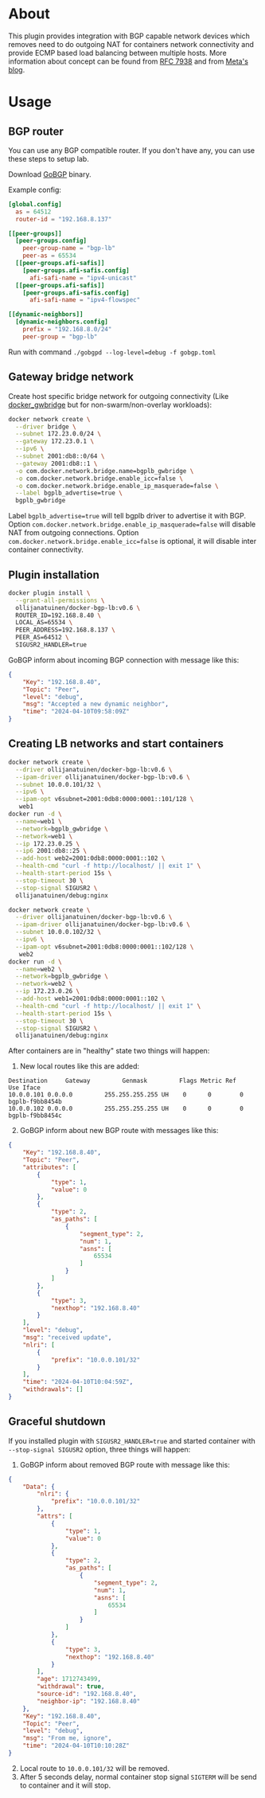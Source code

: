 # About
This plugin provides integration with BGP capable network devices which removes need to do outgoing NAT for containers network connectivity and provide ECMP based load balancing between multiple hosts. More information about concept can be found from [RFC 7938](https://datatracker.ietf.org/doc/html/rfc7938) and from [Meta's blog](https://engineering.fb.com/2021/05/13/data-center-engineering/bgp/).

# Usage
## BGP router
You can use any BGP compatible router. If you don't have any, you can use these steps to setup lab.

Download [GoBGP](https://github.com/osrg/gobgp) binary.

Example config:
```toml
[global.config]
  as = 64512
  router-id = "192.168.8.137"

[[peer-groups]]
  [peer-groups.config]
    peer-group-name = "bgp-lb"
    peer-as = 65534
  [[peer-groups.afi-safis]]
    [peer-groups.afi-safis.config]
      afi-safi-name = "ipv4-unicast"
  [[peer-groups.afi-safis]]
    [peer-groups.afi-safis.config]
      afi-safi-name = "ipv4-flowspec"

[[dynamic-neighbors]]
  [dynamic-neighbors.config]
    prefix = "192.168.8.0/24"
    peer-group = "bgp-lb"
```
Run with command `./gobgpd --log-level=debug -f gobgp.toml`

## Gateway bridge network
Create host specific bridge network for outgoing connectivity (Like [docker_gwbridge](https://docs.docker.com/engine/swarm/networking/#customize-the-docker_gwbridge) but for non-swarm/non-overlay workloads):
```bash
docker network create \
  --driver bridge \
  --subnet 172.23.0.0/24 \
  --gateway 172.23.0.1 \
  --ipv6 \
  --subnet 2001:db8::0/64 \
  --gateway 2001:db8::1 \
  -o com.docker.network.bridge.name=bgplb_gwbridge \
  -o com.docker.network.bridge.enable_icc=false \
  -o com.docker.network.bridge.enable_ip_masquerade=false \
  --label bgplb_advertise=true \
  bgplb_gwbridge
```
Label `bgplb_advertise=true` will tell bgplb driver to advertise it with BGP.
Option `com.docker.network.bridge.enable_ip_masquerade=false` will disable NAT from outgoing connections.
Option `com.docker.network.bridge.enable_icc=false` is optional, it will disable inter container connectivity.

## Plugin installation
```bash
docker plugin install \
  --grant-all-permissions \
  ollijanatuinen/docker-bgp-lb:v0.6 \
  ROUTER_ID=192.168.8.40 \
  LOCAL_AS=65534 \
  PEER_ADDRESS=192.168.8.137 \
  PEER_AS=64512 \
  SIGUSR2_HANDLER=true
```
GoBGP inform about incoming BGP connection with message like this:
```json
{
	"Key": "192.168.8.40",
	"Topic": "Peer",
	"level": "debug",
	"msg": "Accepted a new dynamic neighbor",
	"time": "2024-04-10T09:58:09Z"
}
```

## Creating LB networks and start containers
```bash
docker network create \
  --driver ollijanatuinen/docker-bgp-lb:v0.6 \
  --ipam-driver ollijanatuinen/docker-bgp-lb:v0.6 \
  --subnet 10.0.0.101/32 \
  --ipv6 \
  --ipam-opt v6subnet=2001:0db8:0000:0001::101/128 \
   web1
docker run -d \
  --name=web1 \
  --network=bgplb_gwbridge \
  --network=web1 \
  --ip 172.23.0.25 \
  --ip6 2001:db8::25 \
  --add-host web2=2001:0db8:0000:0001::102 \
  --health-cmd "curl -f http://localhost/ || exit 1" \
  --health-start-period 15s \
  --stop-timeout 30 \
  --stop-signal SIGUSR2 \
  ollijanatuinen/debug:nginx

docker network create \
  --driver ollijanatuinen/docker-bgp-lb:v0.6 \
  --ipam-driver ollijanatuinen/docker-bgp-lb:v0.6 \
  --subnet 10.0.0.102/32 \
  --ipv6 \
  --ipam-opt v6subnet=2001:0db8:0000:0001::102/128 \
   web2
docker run -d \
  --name=web2 \
  --network=bgplb_gwbridge \
  --network=web2 \
  --ip 172.23.0.26 \
  --add-host web1=2001:0db8:0000:0001::102 \
  --health-cmd "curl -f http://localhost/ || exit 1" \
  --health-start-period 15s \
  --stop-timeout 30 \
  --stop-signal SIGUSR2 \
  ollijanatuinen/debug:nginx
```

After containers are in "healthy" state two things will happen:
1. New local routes like this are added:
```
Destination     Gateway         Genmask         Flags Metric Ref    Use Iface
10.0.0.101 0.0.0.0         255.255.255.255 UH    0      0        0 bgplb-f9bb8454b
10.0.0.102 0.0.0.0         255.255.255.255 UH    0      0        0 bgplb-f9bb8454c
```
2. GoBGP inform about new BGP route with messages like this:
```json
{
	"Key": "192.168.8.40",
	"Topic": "Peer",
	"attributes": [
		{
			"type": 1,
			"value": 0
		},
		{
			"type": 2,
			"as_paths": [
				{
					"segment_type": 2,
					"num": 1,
					"asns": [
						65534
					]
				}
			]
		},
		{
			"type": 3,
			"nexthop": "192.168.8.40"
		}
	],
	"level": "debug",
	"msg": "received update",
	"nlri": [
		{
			"prefix": "10.0.0.101/32"
		}
	],
	"time": "2024-04-10T10:04:59Z",
	"withdrawals": []
}
```

## Graceful shutdown
If you installed plugin with `SIGUSR2_HANDLER=true` and started container with `--stop-signal SIGUSR2` option, three things will happen:
1. GoBGP inform about removed BGP route with message like this:
```json
{
	"Data": {
		"nlri": {
			"prefix": "10.0.0.101/32"
		},
		"attrs": [
			{
				"type": 1,
				"value": 0
			},
			{
				"type": 2,
				"as_paths": [
					{
						"segment_type": 2,
						"num": 1,
						"asns": [
							65534
						]
					}
				]
			},
			{
				"type": 3,
				"nexthop": "192.168.8.40"
			}
		],
		"age": 1712743499,
		"withdrawal": true,
		"source-id": "192.168.8.40",
		"neighbor-ip": "192.168.8.40"
	},
	"Key": "192.168.8.40",
	"Topic": "Peer",
	"level": "debug",
	"msg": "From me, ignore",
	"time": "2024-04-10T10:10:28Z"
}
```
2. Local route to `10.0.0.101/32` will be removed.
3. After 5 seconds delay, normal container stop signal `SIGTERM` will be send to container and it will stop.
